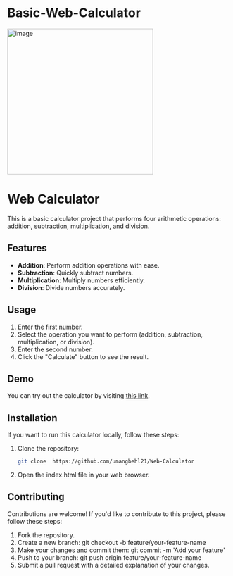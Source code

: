# Basic-Web-Calculator


<img width="331" alt="image" src="https://github-production-user-asset-6210df.s3.amazonaws.com/97303760/257907123-4e2ebfa2-5b05-41d6-a30a-822fced271fa.png">

# Web Calculator

This is a basic calculator project that performs four arithmetic operations: addition, subtraction, multiplication, and division.

## Features

- **Addition**: Perform addition operations with ease.
- **Subtraction**: Quickly subtract numbers.
- **Multiplication**: Multiply numbers efficiently.
- **Division**: Divide numbers accurately.

## Usage

1. Enter the first number.
2. Select the operation you want to perform (addition, subtraction, multiplication, or division).
3. Enter the second number.
4. Click the "Calculate" button to see the result.

## Demo

You can try out the calculator by visiting [this link]( https://github.com/umangbehl21/Web-Calculator
).

## Installation

If you want to run this calculator locally, follow these steps:

1. Clone the repository:

   ```bash
   git clone  https://github.com/umangbehl21/Web-Calculator

2. Open the index.html file in your web browser.

## Contributing
Contributions are welcome! If you'd like to contribute to this project, please follow these steps:

1. Fork the repository.
2. Create a new branch: git checkout -b feature/your-feature-name
3. Make your changes and commit them: git commit -m 'Add your feature'
4. Push to your branch: git push origin feature/your-feature-name
5. Submit a pull request with a detailed explanation of your changes.
